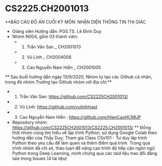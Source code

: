 # CS2225.CH2001013
**BÁO CÁO ĐỒ ÁN CUỐI KỲ MÔN: NHẬN DIỆN THÔNG TIN THỊ GIÁC
 - Giảng viên Hướng dẫn: PGS.TS. Lê Đình Duy
 - Nhóm N004, gồm 03 thành viên:
   - 1. Trần Văn San _ CH2001013
   - 2. Vũ Linh _ CH2004008
   - 3. Cao Nguyễn Nam Hiền _ CH2001005
   
 ** Sau buổi hướng dẫn ngày 13/9/2020, Nhóm tự tạo các Github cá nhân, trong đó nhóm Trưởng tạo Github nhóm với địa chỉ:**
  - 1. Trần Văn San: https://github.com/CS2225CH2001013/
   - 2. Vũ Linh: https://github.com/vulinhhiast
   - 3. Cao Nguyễn Nam Hiền : https://github.com/HienCaoHCMUP
   - Repository nhóm: https://github.com/CS2225CH2001013/CS2225.CH2001013/
   ** Đồng thời nhóm cùng tìm hiểu về lập trình Python, sử dụng Google Colab theo hướng dẫn của Thầy Duy; Tham gia Class CSx101 - Tư duy lập trình Python theo yeu cầu để làm quen và thêm điểm quá trình.
   Trong quá trình nhóm đã chi sẻ, thảo luạn để nâng cao trình độ tiếp cận ngôn ngữ Python trong Deep Learning, minh chứng qua các taid liệu trao đổi đăng taie trong Issues (4 tài liệu)
